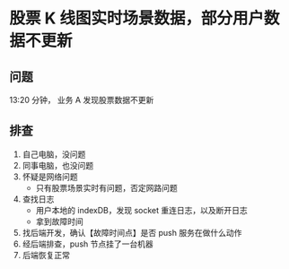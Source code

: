 # 股票 K 线图实时场景数据，部分用户数据不更新

## 问题

13:20 分钟， 业务 A 发现股票数据不更新

## 排查

1. 自己电脑，没问题
2. 同事电脑，也没问题
3. 怀疑是网络问题
   - 只有股票场景实时有问题，否定网路问题
4. 查找日志
   - 用户本地的 indexDB，发现 socket 重连日志，以及断开日志
   - 拿到故障时间
5. 找后端开发，确认【故障时间点】是否 push 服务在做什么动作
6. 经后端排查，push 节点挂了一台机器
7. 后端恢复正常
